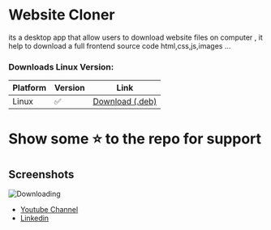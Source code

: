 # Website Cloner

its a desktop app that allow users to download website files on computer ,
it help to download a full frontend source code 
html,css,js,images ...

### Downloads Linux Version:
| Platform | Version | Link                                                                                                                         |
| -------- | ------- | ---------------------------------------------------------------------------------------------------------------------------- |
| Linux    | ✅   | [Download (.deb)](https://github.com/X-SLAYER/website-cloner-dart)  |
 
 # Show some ⭐ to the repo for support

## Screenshots

![Downloading](https://i.imgur.com/yvwn7mt.png)


- [Youtube Channel](https://www.youtube.com/c/XSLAYERTN)
- [Linkedin](https://www.linkedin.com/in/x-slayer/)
